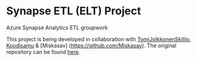 # Synapse ETL (ELT) Project
Azure Synapse Analytics ETL groupwork

This project is being developed in collaboration with [TomiJolkkonenSkillio](https://github.com/TomiJolkkonenSkillio), [Koodisamu](https://github.com/Koodisamu) & [Miskasav] (https://github.com/Miskasav).
The original repository can be found [here](https://github.com/TomiJolkkonenSkillio/SynapseETLProject).
